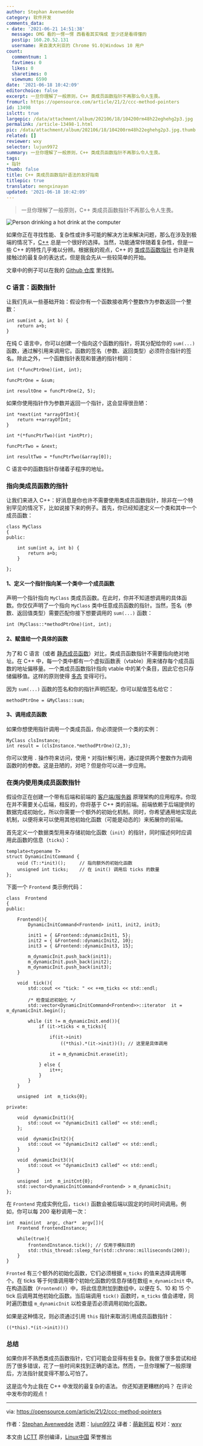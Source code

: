 ```yaml
---
author: Stephan Avenwedde
category: 软件开发
comments_data:
- date: '2021-06-21 14:51:38'
  message: OMG 看的一愣一愣 西看看其实嗨成 至少还是看得懂的
  postip: 160.20.52.131
  username: 来自澳大利亚的 Chrome 91.0|Windows 10 用户
count:
  commentnum: 1
  favtimes: 0
  likes: 0
  sharetimes: 0
  viewnum: 6590
date: '2021-06-18 10:42:09'
editorchoice: false
excerpt: 一旦你理解了一般原则，C++ 类成员函数指针不再那么令人生畏。
fromurl: https://opensource.com/article/21/2/ccc-method-pointers
id: 13498
islctt: true
largepic: /data/attachment/album/202106/18/104200rm48h22eghehg2p3.jpg
permalink: /article-13498-1.html
pic: /data/attachment/album/202106/18/104200rm48h22eghehg2p3.jpg.thumb.jpg
related: []
reviewer: wxy
selector: lujun9972
summary: 一旦你理解了一般原则，C++ 类成员函数指针不再那么令人生畏。
tags:
- 指针
thumb: false
title: C++ 类成员函数指针语法的友好指南
titlepic: true
translator: mengxinayan
updated: '2021-06-18 10:42:09'
---
```



> 
> 一旦你理解了一般原则，C++ 类成员函数指针不再那么令人生畏。
> 
> 
> 


![](/data/attachment/album/202106/18/104200rm48h22eghehg2p3.jpg "Person drinking a hot drink at the computer")


如果你正在寻找性能、复杂性或许多可能的解决方法来解决问题，那么在涉及到极端的情况下，[C++](https://en.wikipedia.org/wiki/C++) 总是一个很好的选择。当然，功能通常伴随着复杂性，但是一些 C++ 的特性几乎难以分辨。根据我的观点，C++ 的 [类成员函数指针](https://en.wikipedia.org/wiki/Function_pointer#Method_pointers) 也许是我接触过的最复杂的表达式，但是我会先从一些较简单的开始。


文章中的例子可以在我的 [Github 仓库](https://github.com/hANSIc99/worst_possible_syntax) 里找到。


### C 语言：函数指针


让我们先从一些基础开始：假设你有一个函数接收两个整数作为参数返回一个整数：



```
int sum(int a, int b) {
    return a+b;
}

```

在纯 C 语言中，你可以创建一个指向这个函数的指针，将其分配给你的 `sum(...)` 函数，通过解引用来调用它。函数的签名（参数、返回类型）必须符合指针的签名。除此之外，一个函数指针表现和普通的指针相同：



```
int (*funcPtrOne)(int, int);

funcPtrOne = &sum;

int resultOne = funcPtrOne(2, 5);

```

如果你使用指针作为参数并返回一个指针，这会显得很丑陋：



```
int *next(int *arrayOfInt){
    return ++arrayOfInt;
}

int *(*funcPtrTwo)(int *intPtr);

funcPtrTwo = &next;

int resultTwo = *funcPtrTwo(&array[0]);

```

C 语言中的函数指针存储着子程序的地址。


### 指向类成员函数的指针


让我们来进入 C++：好消息是你也许不需要使用类成员函数指针，除非在一个特别罕见的情况下，比如说接下来的例子。首先，你已经知道定义一个类和其中一个成员函数：



```
class MyClass
{
public:

    int sum(int a, int b) {
        return a+b;
    }

};

```

#### 1、定义一个指针指向某一个类中一个成员函数


声明一个指针指向 `MyClass` 类成员函数。在此时，你并不知道想调用的具体函数。你仅仅声明了一个指向 `MyClass` 类中任意成员函数的指针。当然，签名（参数、返回值类型）需要匹配你接下想要调用的 `sum(...)` 函数：



```
int (MyClass::*methodPtrOne)(int, int);

```

#### 2、赋值给一个具体的函数


为了和 C 语言（或者 [静态成员函数](https://en.wikipedia.org/wiki/Static_(keyword)#Static_method)）对比，类成员函数指针不需要指向绝对地址。在 C++ 中，每一个类中都有一个虚拟函数表（vtable）用来储存每个成员函数的地址偏移量。一个类成员函数指针指向 vtable 中的某个条目，因此它也只存储偏移值。这样的原则使得 [多态](https://en.wikipedia.org/wiki/Dynamic_dispatch) 变得可行。


因为 `sum(...)` 函数的签名和你的指针声明匹配，你可以赋值签名给它：



```
methodPtrOne = &MyClass::sum;

```

#### 3、调用成员函数


如果你想使用指针调用一个类成员函，你必须提供一个类的实例：



```
MyClass clsInstance;
int result = (clsInstance.*methodPtrOne)(2,3);

```

你可以使用 `.` 操作符来访问，使用 `*` 对指针解引用，通过提供两个整数作为调用函数时的参数。这是丑陋的，对吧？但是你可以进一步应用。


### 在类内使用类成员函数指针


假设你正在创建一个带有后端和前端的 [客户端/服务器](https://en.wikipedia.org/wiki/Client%E2%80%93server_model) 原理架构的应用程序。你现在并不需要关心后端，相反的，你将基于 C++ 类的前端。前端依赖于后端提供的数据完成初始化，所以你需要一个额外的初始化机制。同时，你希望通用地实现此机制，以便将来可以使用其他初始化函数（可能是动态的）来拓展你的前端。


首先定义一个数据类型用来存储初始化函数（`init`）的指针，同时描述何时应调用此函数的信息（`ticks`）：



```
template<typename T>
struct DynamicInitCommand {
    void (T::*init)();     // 指向额外的初始化函数
    unsigned int ticks;    // 在 init() 调用后 ticks 的数量
};

```

下面一个 `Frontend` 类示例代码：



```
class  Frontend
{
public:

    Frontend(){
        DynamicInitCommand<Frontend> init1, init2, init3;

        init1 = { &Frontend::dynamicInit1, 5};
        init2 = { &Frontend::dynamicInit2, 10};
        init3 = { &Frontend::dynamicInit3, 15};

        m_dynamicInit.push_back(init1);
        m_dynamicInit.push_back(init2);
        m_dynamicInit.push_back(init3);
    }
   
    void  tick(){
        std::cout << "tick: " << ++m_ticks << std::endl;
       
        /* 检查延迟初始化 */
        std::vector<DynamicInitCommand<Frontend>>::iterator  it = m_dynamicInit.begin();

        while (it != m_dynamicInit.end()){
            if (it->ticks < m_ticks){
                 
                if(it->init)
                    ((*this).*(it->init))(); // 这里是具体调用

                it = m_dynamicInit.erase(it);

            } else {
                it++;
            }
        }
    }
   
    unsigned  int  m_ticks{0};
   
private:

    void  dynamicInit1(){
        std::cout << "dynamicInit1 called" << std::endl;
    };

    void  dynamicInit2(){
        std::cout << "dynamicInit2 called" << std::endl;
    }

    void  dynamicInit3(){
        std::cout << "dynamicInit3 called" << std::endl;
    }

    unsigned  int  m_initCnt{0};
    std::vector<DynamicInitCommand<Frontend> > m_dynamicInit;
};

```

在 `Frontend` 完成实例化后，`tick()` 函数会被后端以固定的时间时间调用。例如，你可以每 200 毫秒调用一次：



```
int  main(int  argc, char*  argv[]){
    Frontend frontendInstance;

    while(true){
        frontendInstance.tick(); // 仅用于模拟目的
        std::this_thread::sleep_for(std::chrono::milliseconds(200));
    }
}

```

`Fronted` 有三个额外的初始化函数，它们必须根据 `m_ticks` 的值来选择调用哪个。在 ticks 等于何值调用哪个初始化函数的信息存储在数组 `m_dynamicInit` 中。在构造函数（`Frontend()`）中，将此信息附加到数组中，以便在 5、10 和 15 个 tick 后调用其他初始化函数。当后端调用 `tick()` 函数时，`m_ticks` 值会递增，同时遍历数组 `m_dynamicInit` 以检查是否必须调用初始化函数。


如果是这种情况，则必须通过引用 `this` 指针来取消引用成员函数指针：



```
((*this).*(it->init))()

```

### 总结


如果你并不熟悉类成员函数指针，它们可能会显得有些复杂。我做了很多尝试和经历了很多错误，花了一些时间来找到正确的语法。然而，一旦你理解了一般原理后，方法指针就变得不那么可怕了。


这是迄今为止我在 C++ 中发现的最复杂的语法。 你还知道更糟糕的吗？ 在评论中发布你的观点！




---


via: <https://opensource.com/article/21/2/ccc-method-pointers>


作者：[Stephan Avenwedde](https://opensource.com/users/hansic99) 选题：[lujun9972](https://github.com/lujun9972) 译者：[萌新阿岩](https://github.com/mengxinayan) 校对：[wxy](https://github.com/wxy)


本文由 [LCTT](https://github.com/LCTT/TranslateProject) 原创编译，[Linux中国](https://linux.cn/) 荣誉推出